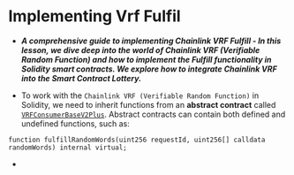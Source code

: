 # Implementing Vrf Fulfil
- ***A comprehensive guide to implementing Chainlink VRF Fulfill - In this lesson, we dive deep into the world of Chainlink VRF (Verifiable Random Function) and how to implement the Fulfill functionality in Solidity smart contracts. We explore how to integrate Chainlink VRF into the Smart Contract Lottery.***

- To work with the `Chainlink VRF (Verifiable Random Function)` in Solidity, we need to inherit functions from an **abstract contract** called [`VRFConsumerBaseV2Plus`](https://github.com/smartcontractkit/chainlink-brownie-contracts/blob/12393bd475bd60c222ff12e75c0f68effe1bbaaf/contracts/src/v0.8/vrf/dev/VRFConsumerBaseV2Plus.sol). Abstract contracts can contain both defined and undefined functions, such as:

```solidity
function fulfillRandomWords(uint256 requestId, uint256[] calldata randomWords) internal virtual;
```

- 